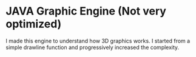 # JAVA Graphic Engine (Not very optimized)
I made this engine to understand how 3D graphics works. I started from a simple drawline function and progressively increased the complexity.

